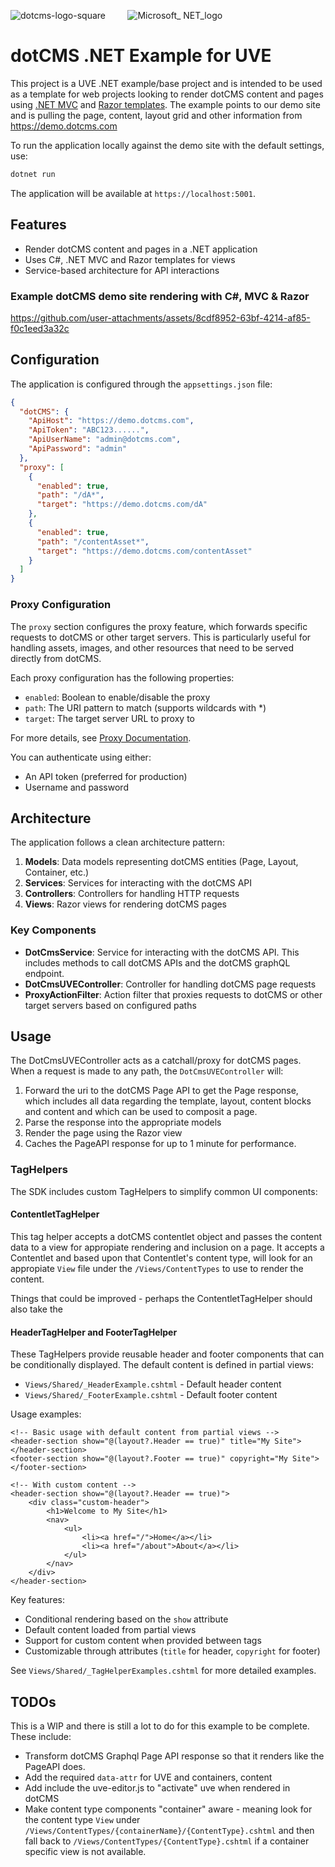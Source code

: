 ![dotcms-logo-square](https://github.com/user-attachments/assets/97d16db7-706c-4f4c-b352-619e1c8ceccc) &nbsp; &nbsp; &nbsp; &nbsp; ![Microsoft_ NET_logo](https://github.com/user-attachments/assets/59b19db7-206e-49c4-83b1-efbaf98ca07f)  &nbsp; 


# dotCMS .NET Example for UVE

This project is a UVE .NET example/base project and is intended to be used as a template for web projects looking to render dotCMS content and pages using [.NET MVC](https://dotnet.microsoft.com/en-us/apps/aspnet/mvc) and [Razor templates](https://learn.microsoft.com/en-us/aspnet/core/razor-pages/).  The example points to our demo site and is pulling the page, content, layout grid and other information from https://demo.dotcms.com

To run the application locally against the demo site with the default settings, use:

```bash
dotnet run
```

The application will be available at `https://localhost:5001`.




## Features

- Render dotCMS content and pages in a .NET application
- Uses C#, .NET MVC and Razor templates for views
- Service-based architecture for API interactions


### Example dotCMS demo site rendering with C#, MVC & Razor

https://github.com/user-attachments/assets/8cdf8952-63bf-4214-af85-f0c1eed3a32c


## Configuration

The application is configured through the `appsettings.json` file:

```json
{
  "dotCMS": {
    "ApiHost": "https://demo.dotcms.com",
    "ApiToken": "ABC123......",
    "ApiUserName": "admin@dotcms.com",
    "ApiPassword": "admin"
  },
  "proxy": [
    {
      "enabled": true,
      "path": "/dA*",
      "target": "https://demo.dotcms.com/dA"
    },
    {
      "enabled": true,
      "path": "/contentAsset*",
      "target": "https://demo.dotcms.com/contentAsset"
    }
  ]
}
```

### Proxy Configuration

The `proxy` section configures the proxy feature, which forwards specific requests to dotCMS or other target servers. This is particularly useful for handling assets, images, and other resources that need to be served directly from dotCMS.

Each proxy configuration has the following properties:
- `enabled`: Boolean to enable/disable the proxy
- `path`: The URI pattern to match (supports wildcards with *)
- `target`: The target server URL to proxy to

For more details, see [Proxy Documentation](docs/Proxy.md).

You can authenticate using either:
- An API token (preferred for production)
- Username and password

## Architecture

The application follows a clean architecture pattern:

1. **Models**: Data models representing dotCMS entities (Page, Layout, Container, etc.)
2. **Services**: Services for interacting with the dotCMS API
3. **Controllers**: Controllers for handling HTTP requests
4. **Views**: Razor views for rendering dotCMS pages

### Key Components

- **DotCmsService**: Service for interacting with the dotCMS API.  This includes methods to call dotCMS APIs and the dotCMS graphQL endpoint.
- **DotCmsUVEController**: Controller for handling dotCMS page requests
- **ProxyActionFilter**: Action filter that proxies requests to dotCMS or other target servers based on configured paths



## Usage

The DotCmsUVEController acts as a catchall/proxy for dotCMS pages. When a request is made to any path, the `DotCmsUVEController` will:

1. Forward the uri to the dotCMS Page API to get the Page response, which includes all data regarding the template, layout, content blocks and content and which can be used to composit a page.
2. Parse the response into the appropriate models
3. Render the page using the Razor view
4. Caches the PageAPI response for up to 1 minute for performance.

### TagHelpers

The SDK includes custom TagHelpers to simplify common UI components:


#### ContentletTagHelper
This tag helper accepts a dotCMS contentlet object and passes the content data to a view for appropiate rendering and inclusion on a page.  It accepts a Contentlet and based upon that Contentlet's content type, will look for an appropiate `View` file under the `/Views/ContentTypes` to use to render the content. 

Things that could be improved - perhaps the ContentletTagHelper should also take the 

#### HeaderTagHelper and FooterTagHelper

These TagHelpers provide reusable header and footer components that can be conditionally displayed. The default content is defined in partial views:

- `Views/Shared/_HeaderExample.cshtml` - Default header content
- `Views/Shared/_FooterExample.cshtml` - Default footer content

Usage examples:

```cshtml
<!-- Basic usage with default content from partial views -->
<header-section show="@(layout?.Header == true)" title="My Site"></header-section>
<footer-section show="@(layout?.Footer == true)" copyright="My Site"></footer-section>

<!-- With custom content -->
<header-section show="@(layout?.Header == true)">
    <div class="custom-header">
        <h1>Welcome to My Site</h1>
        <nav>
            <ul>
                <li><a href="/">Home</a></li>
                <li><a href="/about">About</a></li>
            </ul>
        </nav>
    </div>
</header-section>
```

Key features:
- Conditional rendering based on the `show` attribute
- Default content loaded from partial views
- Support for custom content when provided between tags
- Customizable through attributes (`title` for header, `copyright` for footer)

See `Views/Shared/_TagHelperExamples.cshtml` for more detailed examples.


## TODOs
This is a WIP and there is still a lot to do for this example to be complete.  These include:


- Transform dotCMS Graphql Page API response so that it renders like the PageAPI does.
- Add the required `data-attr` for UVE and containers, content
- Add include the uve-editor.js to "activate" uve when rendered in dotCMS
- Make content type components "container" aware - meaning look for the content type `View` under `/Views/ContentTypes/{containerName}/{ContentType}.cshtml` and then fall back to `/Views/ContentTypes/{ContentType}.cshtml` if a container specific view is not available.
